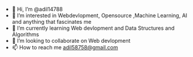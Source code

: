 - 👋 Hi, I’m @adil14788
- 👀 I’m interested in Webdevlopment, Opensource ,Machine Learning, AI and anything that fascinates me 
- 🌱 I’m currently learning Web devlopment and Data Structures and Algorithms
- 💞️ I’m looking to collaborate on Web devlopment
- 📫 How to reach me adil58758@gmail.com

<!---
adil14788/adil14788 is a ✨ special ✨ repository because its `README.md` (this file) appears on your GitHub profile.
You can click the Preview link to take a look at your changes.
--->
